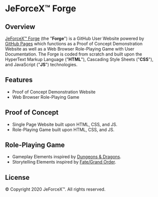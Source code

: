 # JeForceX™ Forge

## Overview
[JeForceX™ Forge](https://jeforcex.github.io) (the "**Forge**") is a GitHub User Website powered by [GitHub Pages](https://pages.github.com) which functions as a Proof of Concept Demonstration Website as well as a Web Browser Role-Playing Game with User Documentation. The Forge is coded from scratch and built upon the HyperText Markup Language ("**HTML**"), Cascading Style Sheets ("**CSS**"), and JavaScript ("**JS**") technologies.

## Features
- Proof of Concept Demonstration Website
- Web Browser Role-Playing Game

## Proof of Concept
- Single Page Website built upon HTML, CSS, and JS.
- Role-Playing Game built upon HTML, CSS, and JS.

## Role-Playing Game
- Gameplay Elements inspired by [Dungeons & Dragons](https://dnd.wizards.com).
- Storytelling Elements inspired by [Fate/Grand Order](https://fate-go.us).

## License
© Copyright 2020 JeForceX™. All rights reserved.